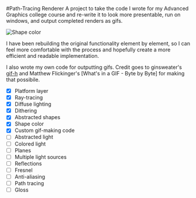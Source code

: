 #Path-Tracing Renderer
A project to take the code I wrote for my Advanced Graphics college course
and re-write it to look more presentable, run on windows, and output completed
renders as gifs.

![Shape color](http://cchanna.github.io/path-tracing-renderer/test.gif)

I have been rebuilding the original functionality element by element, so I can
feel more comfortable with the process and hopefully create a more efficient and
readable implementation.

I also wrote my own code for outputting gifs. Credit goes to ginsweater's
[gif-h](https://github.com/ginsweater/gif-h) and Matthew Flickinger's
[What's in a GIF - Byte by Byte] for making that possibile.

- [X] Platform layer
- [X] Ray-tracing
- [X] Diffuse lighting
- [X] Dithering
- [X] Abstracted shapes
- [X] Shape color
- [X] Custom gif-making code
- [ ] Abstracted light
- [ ] Colored light
- [ ] Planes
- [ ] Multiple light sources
- [ ] Reflections
- [ ] Fresnel
- [ ] Anti-aliasing
- [ ] Path tracing
- [ ] Gloss
